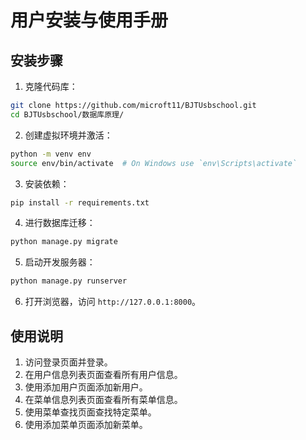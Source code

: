 # 用户安装与使用手册

## 安装步骤

1. 克隆代码库：

```bash
git clone https://github.com/microft11/BJTUsbschool.git
cd BJTUsbschool/数据库原理/
```

2. 创建虚拟环境并激活：

```bash
python -m venv env
source env/bin/activate  # On Windows use `env\Scripts\activate`
```

3. 安装依赖：

```bash
pip install -r requirements.txt
```

4. 进行数据库迁移：

```bash
python manage.py migrate
```

5. 启动开发服务器：

```bash
python manage.py runserver
```

6. 打开浏览器，访问 `http://127.0.0.1:8000`。

## 使用说明

1. 访问登录页面并登录。
2. 在用户信息列表页面查看所有用户信息。
3. 使用添加用户页面添加新用户。
4. 在菜单信息列表页面查看所有菜单信息。
5. 使用菜单查找页面查找特定菜单。
6. 使用添加菜单页面添加新菜单。